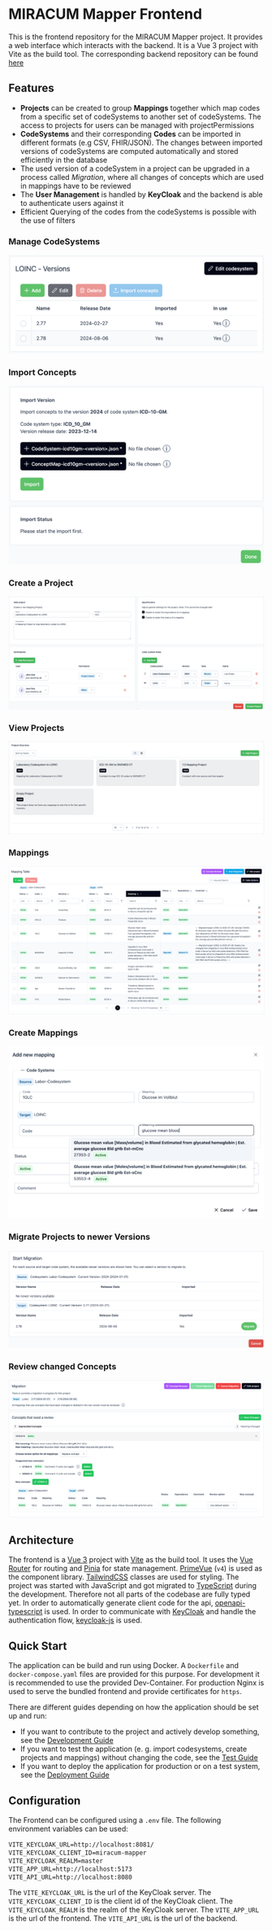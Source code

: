 # MIRACUM Mapper Frontend

This is the frontend repository for the MIRACUM Mapper project. It provides a web interface which interacts with the backend. It is a Vue 3 project with Vite as the build tool. The corresponding backend repository can be found [here](https://github.com/miracum/MIRACUM-Mapper-2.0-backend)

<!-- ## Disclaimer - Not ready for use yet

This project is currently in the development phase and not reliably functioning. It is under very active development which means that the codebase is changing rapidly and may not be stable. As soon as this changes and the project is ready for use, this disclaimer will be removed. -->

## Features

- **Projects** can be created to group **Mappings** together which map codes from a specific set of codeSystems to another set of codeSystems. The access to projects for users can be managed with projectPermissions
- **CodeSystems** and their corresponding **Codes** can be imported in different formats (e.g CSV, FHIR/JSON). The changes between imported versions of codeSystems are computed automatically and stored efficiently in the database
- The used version of a codeSystem in a project can be upgraded in a process called *Migration*, where all changes of concepts which are used in mappings have to be reviewed
- The **User Management** is handled by **KeyCloak** and the backend is able to authenticate users against it
- Efficient Querying of the codes from the codeSystems is possible with the use of filters

### Manage CodeSystems

![Manage CodeSystems](./src/assets/manage_codesystem.png)

### Import Concepts

![Import Concepts](./src/assets/import_version.png)

### Create a Project

![Add Project](./src/assets/create_project.png)

### View Projects

![View Projects](./src/assets/project_overview.png)

### Mappings

![Mappings](./src/assets/mapping_table.png)

### Create Mappings

![Add Mapping](./src/assets/create_mapping.png)

### Migrate Projects to newer Versions

![Migrate Projects to newer Versions](./src/assets/start_migration.png)

### Review changed Concepts

![Review changed Concepts](./src/assets/migration_overview.png)

## Architecture

The frontend is a [Vue 3](https://vuejs.org/) project with [Vite](https://vite.dev/) as the build tool. It uses the [Vue Router](https://router.vuejs.org/) for routing and [Pinia](https://pinia.vuejs.org/) for state management. [PrimeVue](https://primevue.org/) (`v4`) is used as the component library. [TailwindCSS](https://tailwindcss.com/) classes are used for styling. The project was started with JavaScript and got migrated to [TypeScript](https://www.typescriptlang.org/) during the development. Therefore not all parts of the codebase are fully typed yet. In order to automatically generate client code for the api, [openapi-typescript](https://openapi-ts.dev/) is used. In order to communicate with [KeyCloak](https://www.keycloak.org/) and handle the authentication flow, [keycloak-js](https://www.npmjs.com/package/keycloak-js) is used.

## Quick Start

The application can be build and run using Docker. A `Dockerfile` and `docker-compose.yaml` files are provided for this purpose. For development it is recommended to use the provided Dev-Container. For production Nginx is used to serve the bundled frontend and provide certificates for `https`.

There are different guides depending on how the application should be set up and run:

- If you want to contribute to the project and actively develop something, see the [Development Guide](/docs/setup/development.md)
- If you want to test the application (e. g. import codesystems, create projects and mappings) without changing the code, see the [Test Guide](/docs/setup/testing.md)
- If you want to deploy the application for production or on a test system, see the [Deployment Guide](/docs/setup/deployment.md)

## Configuration

The Frontend can be configured using a `.env` file. The following environment variables can be used:

```.env
VITE_KEYCLOAK_URL=http://localhost:8081/
VITE_KEYCLOAK_CLIENT_ID=miracum-mapper
VITE_KEYCLOAK_REALM=master
VITE_APP_URL=http://localhost:5173
VITE_API_URL=http://localhost:8080
```

The `VITE_KEYCLOAK_URL` is the url of the KeyCloak server. The `VITE_KEYCLOAK_CLIENT_ID` is the client id of the KeyCloak client. The `VITE_KEYCLOAK_REALM` is the realm of the KeyCloak server. The `VITE_APP_URL` is the url of the frontend. The `VITE_API_URL` is the url of the backend.
